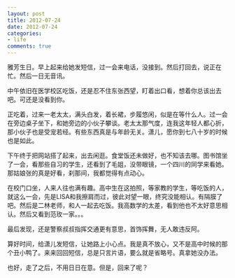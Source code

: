 ```yaml
---
layout: post
title: 2012-07-24
date: 2012-07-24
categories:
- life
comments: true
---
```

雅芳生日。早上起来给她发短信，过一会来电话，没接到。然后打回去，说正在忙。然后一日无音讯。

中午依旧在医学校区吃饭，还是忍不住东张西望，盯着出口看，想着你总该出去吧。可还是没看到你。

正吃着，过来一老太太，满头白发，着长裙，步履悠闲，似是在等什么人。过一会在旁边桌子坐下，和她旁边的小伙子攀谈。老太太那气度，连我这年轻人都心折，那小伙子也是受宠若经。有些东西真是与年龄无关。潇儿，愿你到七八十岁的时候也是如此。

下午终于把网站搭了起来，出去闲逛。食堂饭还未做好，也不知该去哪。图书馆坐了一会，看那些自习的学生，还看到了毛姐，没带眼镜，一个四川的同学来看她。那姑娘张的真是好看，刹那间，我都觉得有点动心。

在校门口坐，人来人往也满有趣。高中生在这拍照，等家教的学生，等吃饭的人，就这么一会，先是LISA和我擦肩而过，彼此对望一眼，终究没能相认。有隔膜了吧。然后是二林老师，和人一起去吃饭。我高数学的太差，看到他也不太好意思相认。然后又看到范玫一家。。。

最后发现，还是警察叔叔指挥交通更有意思，首饰挥舞，无人敢违反阿。

算好时间，给潇儿发短信，让她路上小心点。我是真不放心，又不是高中时候的那个丑小鸭了。来来回回短信，总是只言片语，要么就是省略号。真拿她没办法。

也好，走了之后，不用日日在意。但是，回来了呢？
